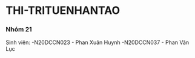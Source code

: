 # THI-TRITUENHANTAO
### Nhóm 21
Sinh viên:
-N20DCCN023 - Phan Xuân Huynh
-N20DCCN037 - Phan Văn Lục
